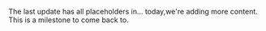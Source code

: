 The last update has all placeholders in... today,we're adding more content. This is a milestone to come back to.
